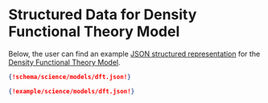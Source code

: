 # Structured Data for Density Functional Theory Model

Below, the user can find an example [JSON structured representation](../../data-structured/overview.md) for the [Density Functional Theory Model](overview.md). 

```json tab="Schema" 
{!schema/science/models/dft.json!}
```

```json tab="Example" 
{!example/science/models/dft.json!}
```
